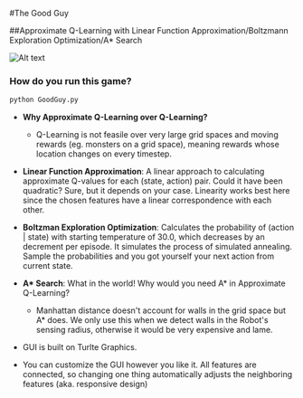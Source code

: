#The Good Guy

##Approximate Q-Learning with Linear Function Approximation/Boltzmann Exploration Optimization/A* Search

![Alt text](https://cloud.githubusercontent.com/assets/10402322/15916830/713008d6-2dab-11e6-888b-5711098121e5.png)

### How do you run this game?
```Python
python GoodGuy.py
```

* **Why Approximate Q-Learning over Q-Learning?** 
	* Q-Learning is not feasile over very large grid spaces and moving rewards (eg. monsters on a grid space), meaning rewards whose location changes on every timestep. 

* **Linear Function Approximation**: A linear approach to calculating approximate Q-values for each (state, action) pair. Could it have been quadratic? Sure, but it depends on your case. Linearity works best here since the chosen features have a linear correspondence with each other.

* **Boltzman Exploration Optimization**: Calculates the probability of (action | state) with starting temperature of 30.0, which decreases by an decrement per episode. It simulates the process of simulated annealing. Sample the probabilities and you got yourself your next action from current state.

* **A\* Search**: What in the world! Why would you need A* in Approximate Q-Learning?
	* Manhattan distance doesn't account for walls in the grid space but A* does. We only use this when we detect walls in the Robot's sensing radius, otherwise it would be very expensive and lame. 

* GUI is built on Turlte Graphics. 
* You can customize the GUI however you like it. All features are connected, so changing one thing automatically adjusts the neighboring features (aka. responsive design)
